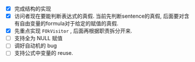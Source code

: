 - [x] 完成结构的实现
- [x] 访问者现在要能判断表达式的真假. 当前先判断sentence的真假, 后面要对含有自由变量的formula对于给定的赋值的真假.
- [x] 先重点实现 `FOkVisitor` , 后面再根据职责拆分开来.
- [ ] 支持全为 NULL 赋值
- [ ] 调好自动机的 bug
- [ ] 支持公式中变量的 reuse. 